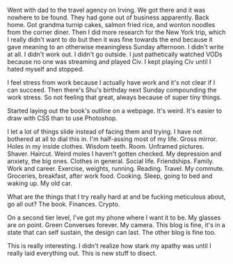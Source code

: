 Went with dad to the travel agency on Irving. We got there and it was nowhere to be found. They had gone out of business apparently. Back home. Got grandma turnip cakes, salmon fried rice, and wonton noodles from the corner diner. Then I did more research for the New York trip, which I really didn't want to do but then it was fine towards the end because it gave meaning to an otherwise meaningless Sunday afternoon. I didn't write at all. I didn't work out. I didn't go outside. I just pathetically watched VODs because no one was streaming and played Civ. I kept playing Civ until I hated myself and stopped.

I feel stress from work because I actually have work and it's not clear if I can succeed. Then there's Shu's birthday next Sunday compounding the work stress. So not feeling that great, always because of super tiny things.

Started laying out the book's outline on a webpage. It's weird. It's easier to draw with CSS than to use Photoshop.

I let a lot of things slide instead of facing them and trying. I have not bothered at all to dial this in. I'm half-assing most of my life. Gross mirror. Holes in my inside clothes. Wisdom teeth. Room. Unframed pictures. Shaver. Haircut. Weird moles I haven't gotten checked. My depression and anxiety, the big ones. Clothes in general. Social life. Friendships. Family. Work and career. Exercise, weights, running. Reading. Travel. My commute. Groceries, breakfast, after work food. Cooking. Sleep, going to bed and waking up. My old car.

What are the things that I try really hard at and be fucking meticulous about, go all out? The book. Finances. Crypto.

On a second tier level, I've got my phone where I want it to be. My glasses are on point. Green Converses forever. My camera. This blog is fine, it's in a state that can self sustain, the design can last. The other blog is fine too.

This is really interesting. I didn't realize how stark my apathy was until I really laid everything out. This is new stuff to disect.
